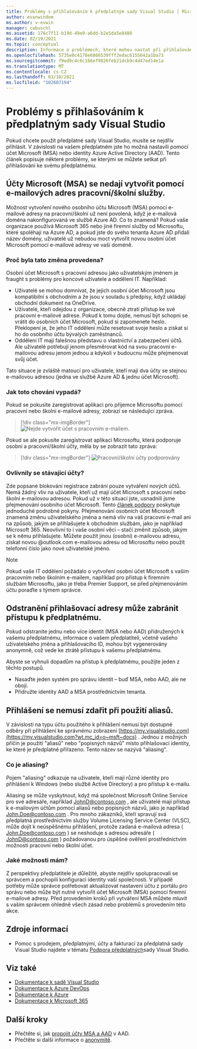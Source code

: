 ```yaml
---
title: Problémy s přihlašováním k předplatným sady Visual Studio | Microsoft Docs
author: evanwindom
ms.author: v-evwin
manager: cabuschl
ms.assetid: 176c7f11-b19d-49e9-a6dd-b2e5da5e8480
ms.date: 02/19/2021
ms.topic: conceptual
description: Informace o problémech, které mohou nastat při přihlašování k předplatným sady Visual Studio
ms.openlocfilehash: 5735e0c4178e6866539fff2edac6155642a1ba73
ms.sourcegitcommit: f9ed9c4c6c166ef9826feb21dcb9c4d47ed14e1a
ms.translationtype: MT
ms.contentlocale: cs-CZ
ms.lasthandoff: 03/10/2021
ms.locfileid: "102607194"
---
```

# <a name="issues-signing-in-to-visual-studio-subscriptions"></a>Problémy s přihlašováním k předplatným sady Visual Studio
Pokud chcete použít předplatné sady Visual Studio, musíte se nejdřív přihlásit.  V závislosti na vašem předplatném jste ho možná nastavili pomocí účet Microsoft (MSA) nebo identity Azure Active Directory (AAD).  Tento článek popisuje některé problémy, se kterými se můžete setkat při přihlašování ke svému předplatnému.

## <a name="microsoft-accounts-msa-cannot-be-created-using-workschool-email-addresses"></a>Účty Microsoft (MSA) se nedají vytvořit pomocí e-mailových adres pracovní/školní služby.
Možnost vytvoření nového osobního účtu Microsoft (MSA) pomocí e-mailové adresy na pracovní/školní už není povolená, když je e-mailová doména nakonfigurovaná ve službě Azure AD. Co to znamená? Pokud vaše organizace používá Microsoft 365 nebo jiné firemní služby od Microsoftu, které spoléhají na Azure AD, a pokud jste do svého tenanta Azure AD přidali název domény, uživatelé už nebudou moct vytvořit novou osobní účet Microsoft pomocí e-mailové adresy ve vaší doméně.

### <a name="why-was-this-change-made"></a>Proč byla tato změna provedena?
Osobní účet Microsoft s pracovní adresou jako uživatelským jménem je fraught s problémy pro koncové uživatele a oddělení IT. Například:
- Uživatelé se mohou domnívat, že jejich osobní účet Microsoft jsou kompatibilní s obchodním a že jsou v souladu s předpisy, když ukládají obchodní dokument na OneDrive.
- Uživatelé, kteří odejdou z organizace, obecně ztratí přístup ke své pracovní e-mailové adrese. Pokud k tomu dojde, nemusí být schopni se vrátit do osobních účet Microsoft, pokud si zapomenete heslo. Překlopení je, že jeho IT oddělení může resetovat svoje heslo a získat si ho do osobního účtu bývalých zaměstnanců.
- Oddělení IT mají falešnou představu o vlastnictví a zabezpečení účtů. Ale uživatelé potřebují jenom přesměrovat kód na svou pracovní e-mailovou adresu jenom jednou a kdykoli v budoucnu může přejmenovat svůj účet.

Tato situace je zvláště matoucí pro uživatele, kteří mají dva účty se stejnou e-mailovou adresou (jedna ve službě Azure AD & jednu účet Microsoft).

### <a name="what-does-this-experience-look-like"></a>Jak toto chování vypadá?
Pokud se pokusíte zaregistrovat aplikaci pro příjemce Microsoftu pomocí pracovní nebo školní e-mailové adresy, zobrazí se následující zpráva.

   > [!div class="mx-imgBorder"]
   > ![Nejde vytvořit účet s pracovním e-mailem.](_img/sign-in-issues/cannot-use-work-email.png "Zadejte uživatelské jméno a heslo pro vytvoření účtu.")

Pokud se ale pokusíte zaregistrovat aplikaci Microsoftu, která podporuje osobní a pracovní/školní účty, měla by se zobrazit tato zpráva:

   > [!div class="mx-imgBorder"]
   > ![Pracovní/školní účty podporovány](_img/sign-in-issues/existing-account.png "Nemůžete se zaregistrovat tady pomocí pracovní nebo školní e-mailové adresy...")

### <a name="are-existing-accounts-affected"></a>Ovlivnily se stávající účty?
Zde popsané blokování registrace zabrání pouze vytváření nových účtů. Nemá žádný vliv na uživatele, kteří už mají účet Microsoft s pracovní nebo školní e-mailovou adresou. Pokud už v této situaci jste, usnadnili jsme přejmenování osobního účet Microsoft. Tento [článek podpory](https://windows.microsoft.com/en-US/Windows/rename-personal-microsoft-account) poskytuje jednoduché podrobné pokyny. Přejmenování osobních účet Microsoft znamená změnu uživatelského jména a nemá vliv na váš pracovní e-mail ani na způsob, jakým se přihlašujete k obchodním službám, jako je například Microsoft 365. Neovlivní to i vaše osobní věci – stačí změnit způsob, jakým se k němu přihlašujete. Můžete použít jinou (osobní) e-mailovou adresu, získat novou @outlook.com e-mailovou adresu od Microsoftu nebo použít telefonní číslo jako nové uživatelské jméno.

> [!NOTE]
> Pokud vaše IT oddělení požádalo o vytvoření osobní účet Microsoft s vaším pracovním nebo školním e-mailem, například pro přístup k firemním službám Microsoftu, jako je třeba Premier Support, se před přejmenováním účtu poraďte s týmem správce.

## <a name="deleting-a-sign-in-address-may-prevent-access-to-a-subscription"></a>Odstranění přihlašovací adresy může zabránit přístupu k předplatnému.
Pokud odstraníte jednu nebo více identit (MSA nebo AAD) přidružených k vašemu předplatnému, informace o vašem předplatiteli, včetně vašeho uživatelského jména a přihlašovacího ID, mohou být vygenerovány anonymně, což vede ke ztrátě přístupu k vašemu předplatnému.

Abyste se vyhnuli dopadům na přístup k předplatnému, použijte jeden z těchto postupů.
- Nasaďte jeden systém pro správu identit – buď MSA, nebo AAD, ale ne obojí.
- Přidružte identity AAD a MSA prostřednictvím tenanta.

## <a name="signing-in-may-fail-when-using-aliases"></a>Přihlášení se nemusí zdařit při použití aliasů.
V závislosti na typu účtu použitého k přihlášení nemusí být dostupné odběry při přihlášení ke správnému zobrazení [https://my.visualstudio.com](https://my.visualstudio.com?wt.mc_id=o~msft~docs) . Jednou z možných příčin je použití "aliasů" nebo "popisných názvů" místo přihlašovací identity, ke které je předplatné přiřazeno. Tento název se nazývá "aliasing".

### <a name="what-is-aliasing"></a>Co je aliasing?
Pojem "aliasing" odkazuje na uživatele, kteří mají různé identity pro přihlášení k Windows (nebo službě Active Directory) a pro přístup k e-mailu.

Aliasing se může vyskytnout, když má společnost Microsoft Online Service pro své adresáře, například JohnD@contoso.com , ale uživatelé mají přístup k e-mailovým účtům pomocí aliasů nebo popisných názvů, jako je například John.Doe@contoso.com . Pro mnoho zákazníků, kteří spravují svá předplatná prostřednictvím služby Volume Licensing Service Center (VLSC), může dojít k neúspěšnému přihlášení, protože zadaná e-mailová adresa ( John.Doe@contoso.com ) se neshoduje s adresou adresáře ( JohnD@contoso.com ) požadovanou pro úspěšné ověření prostřednictvím možnosti pracovní nebo školní účet.

### <a name="what-options-do-i-have"></a>Jaké možnosti mám?
Z perspektivy předplatitele je důležité, abyste nejdřív spolupracovali se správcem a pochopili konfiguraci identity vaší společnosti. V případě potřeby může správce potřebovat aktualizovat nastavení účtu z portálu pro správu nebo může být nutné vytvořit účet Microsoft (MSA) pomocí firemní e-mailové adresy. Před provedením kroků při vytváření MSA můžete mluvit s vaším správcem ohledně všech zásad nebo problémů s provedením této akce.

## <a name="resources"></a>Zdroje informací
- Pomoc s prodejem, předplatnými, účty a fakturací za předplatná sady Visual Studio najdete v tématu [Podpora předplatných](https://aka.ms/vssubscriberhelp)sady Visual Studio. 

## <a name="see-also"></a>Viz také
- [Dokumentace k sadě Visual Studio](/visualstudio/)
- [Dokumentace k Azure DevOps](/azure/devops/)
- [Dokumentace k Azure](/azure/)
- [Dokumentace k Microsoft 365](/microsoft-365/)

## <a name="next-steps"></a>Další kroky
- Přečtěte si, jak [propojit účty MSA a AAD](/azure/active-directory/b2b/add-users-administrator) v AAD.
- Přečtěte si další informace o [anonymitě](anonymization.md).